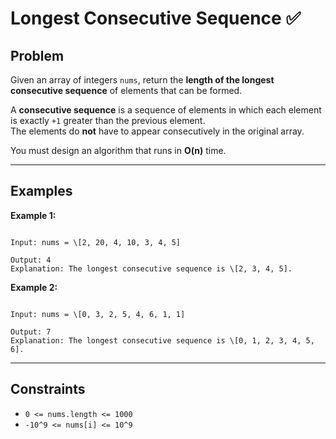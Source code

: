 # Longest Consecutive Sequence ✅

## Problem
Given an array of integers `nums`, return the **length of the longest consecutive sequence** of elements that can be formed.

A **consecutive sequence** is a sequence of elements in which each element is exactly `+1` greater than the previous element.  
The elements do **not** have to appear consecutively in the original array.

You must design an algorithm that runs in **O(n)** time.

---

## Examples

**Example 1:**
```

Input: nums = \[2, 20, 4, 10, 3, 4, 5]

Output: 4
Explanation: The longest consecutive sequence is \[2, 3, 4, 5].

```

**Example 2:**
```

Input: nums = \[0, 3, 2, 5, 4, 6, 1, 1]

Output: 7
Explanation: The longest consecutive sequence is \[0, 1, 2, 3, 4, 5, 6].

```

---

## Constraints
- `0 <= nums.length <= 1000`  
- `-10^9 <= nums[i] <= 10^9`